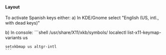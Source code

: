 #### Layout

To activate Spanish keys either:
  a) In KDE/Gnome select "English (US, intl., with dead keys)"

  b) In console: ```shell
    /usr/share/X11/xkb/symbols/
    localectl list-x11-keymap-variants us

    setxkbmap us altgr-intl
    ```

